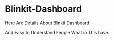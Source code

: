 # Blinkit-Dashboard

Here Are Details About Blinkit Dashboard

And Easy to Understand People What in This have.
